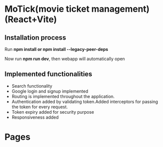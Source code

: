 <h1>MoTick(movie ticket management)(React+Vite)</h1>
<h2>Installation process</h2>
<p>Run <b>npm install or npm install --legacy-peer-deps</b></p> 
<p>Now run <b>npm run dev</b>, then webapp will automatically open</p>    
<h2>Implemented functionalities</h2>
<ul>
    <li>Search functionality</li>
    <li>Google login and signup implemented</li>    
    <li>Routing is implemented throughout the application.</li>
    <li>Authentication added by validating token.Added interceptors for passing the token for every request.</li>
    <li>Token expiry added for security purpose</li>
    <li>Responsiveness added</li>
</ul>    
<h1>Pages</h1>
